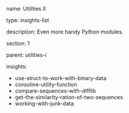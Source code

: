 name: Utilities II

type: insights-list

description: Even more handy Python modules.

section: 1

parent: utilities-i

insights:
  - use-struct-to-work-with-binary-data
  - coroutine-utility-function
  - compare-sequences-with-difflib
  - get-the-similarity-ration-of-two-sequences
  - working-with-junk-data
